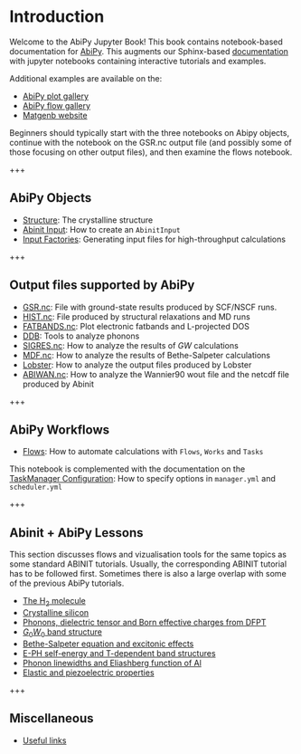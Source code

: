 # Introduction

Welcome to the AbiPy Jupyter Book!
This book contains notebook-based documentation for [AbiPy](https://github.com/abinit/abipy).
This augments our Sphinx-based [documentation](http://pythonhosted.org/abipy/) with jupyter notebooks 
containing interactive tutorials and examples.

Additional examples are available on the:

* [AbiPy plot gallery](http://abinit.github.io/abipy/gallery/index.html)
* [AbiPy flow gallery](http://abinit.github.io/abipy/flow_gallery/index.html)
* [Matgenb website](https://matgenb.materialsvirtuallab.org)

Beginners should typically start with the three notebooks on Abipy objects,
continue with the notebook on the GSR.nc output file (and possibly some of those focusing on other output files),
and then examine the flows notebook.


+++

## AbiPy Objects

* [Structure](structure.ipynb): The crystalline structure
* [Abinit Input](abinit_input.ipynb): How to create an `AbinitInput`
* [Input Factories](input_factories.ipynb): Generating input files for high-throughput calculations

+++

## Output files supported by AbiPy

* [GSR.nc](gsr.ipynb): File with ground-state results produced by SCF/NSCF runs.  
* [HIST.nc](hist.ipynb): File produced by structural relaxations and MD runs    
* [FATBANDS.nc](efatbands.ipynb): Plot electronic fatbands and L-projected DOS
* [DDB](ddb.ipynb): Tools to analyze phonons      
* [SIGRES.nc](sigres.ipynb): How to analyze the results of $GW$ calculations 
* [MDF.nc](mdf.ipynb): How to analyze the results of Bethe-Salpeter calculations 
* [Lobster](lobster.ipynb): How to analyze the output files produced by Lobster
* [ABIWAN.nc](abiwan.ipynb): How to analyze the Wannier90 wout file and the netcdf file produced by Abinit

+++

## AbiPy Workflows

* [Flows](flows.ipynb): How to automate calculations with `Flows`, `Works` and `Tasks`

This notebook is complemented with the documentation on the 
[TaskManager Configuration](http://abinit.github.io/abipy/workflows/taskmanager.html):
How to specify options in `manager.yml` and `scheduler.yml`  

+++

## Abinit + AbiPy Lessons

This section discusses flows and vizualisation tools for the same topics 
as some standard ABINIT tutorials.
Usually, the corresponding ABINIT tutorial has to be followed first. 
Sometimes there is also a large overlap with some of the previous AbiPy tutorials.

* [The H<sub>2</sub> molecule](base1/lesson_base1)
* [Crystalline silicon](base3/lesson_base3)
* [Phonons, dielectric tensor and Born effective charges from DFPT](dfpt/lesson_dfpt)
* [$G_0W_0$ band structure](g0w0/lesson_g0w0)
* [Bethe-Salpeter equation and excitonic effects](bse/lesson_bse)
* [E-PH self-energy and T-dependent band structures](sigeph/lesson_sigeph)
* [Phonon linewidths and Eliashberg function of Al](eph_al/lesson_eph)
* [Elastic and piezoelectric properties](elastic/lesson_elastic)

+++

## Miscellaneous

* [Useful links](links.ipynb)
